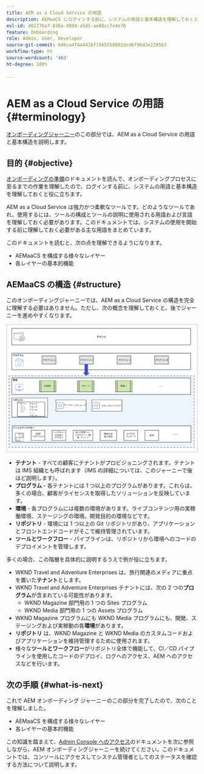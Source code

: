 ```yaml
---
title: AEM as a Cloud Service の用語
description: AEMaaCS にログインする前に、システムの用語と基本構造を理解しておくと役に立ちます。
exl-id: d02776a7-836a-4894-a5d5-ae88cc7e4e76
feature: Onboarding
role: Admin, User, Developer
source-git-commit: 646ca4f4a441bf1565558002dcd6f96d3e228563
workflow-type: ht
source-wordcount: '463'
ht-degree: 100%

---
```


# AEM as a Cloud Service の用語 {#terminology}

[オンボーディングジャーニー](overview.md)のこの部分では、AEM as a Cloud Service の用語と基本構造を説明します。

## 目的 {#objective}

[オンボーディングの準備](preparation.md)のドキュメントを読んで、オンボーディングプロセスに至るまでの作業を理解したので、ログインする前に、システムの用語と基本構造を理解しておくと役に立ちます。

AEM as a Cloud Service は強力かつ柔軟なツールです。どのようなツールであれ、使用するには、ツールの構成とツールの説明に使用される用語および言語を理解しておく必要があります。このドキュメントでは、システムの使用を開始する前に理解しておく必要がある主な用語をまとめています。

このドキュメントを読むと、次の点を理解できるようになります。

* AEMaaCS を構成する様々なレイヤー
* 各レイヤーの基本的機能

## AEMaaCS の構造 {#structure}

このオンボーディングジャーニーでは、AEM as a Cloud Service の構造を完全に理解する必要はありません。ただし、次の概念を理解しておくと、後でジャーニーを進めやすくなります。

![Cloud Manager の構造](/help/journey-sites/quick-site/assets/cloud-manager-structure.png)

* **テナント** - すべての顧客にテナントがプロビジョニングされます。テナントは IMS 組織とも呼ばれます（IMS の詳細については、このジャーニーで後ほど説明します）。
* **プログラム** - 各テナントには 1 つ以上のプログラムがあります。これらは、多くの場合、顧客がライセンスを取得したソリューションを反映しています。
* **環境** - 各プログラムには複数の環境があります。ライブコンテンツ用の実稼働環境、ステージングの環境、開発目的の環境などです。
* **リポジトリ** - 環境には 1 つ以上の Git リポジトリがあり、アプリケーションとフロントエンドコードがそこで維持管理されています。
* **ツールとワークフロー** - パイプラインは、リポジトリから環境へのコードのデプロイメントを管理します。

多くの場合、この階層を具体的に説明するうえで例が役に立ちます。

* WKND Travel and Adventure Enterprises は、旅行関連のメディアに重点を置いた&#x200B;**テナント**&#x200B;とします。
* WKND Travel and Adventure Enterprises テナントには、次の 2 つの&#x200B;**プログラム**&#x200B;が含まれている可能性があります。
   * WKND Magazine 部門用の 1 つの Sites プログラム
   * WKND Media 部門用の 1 つの Assets プログラム
* WKND Magazine プログラムにも WKND Media プログラムにも、開発、ステージングおよび実稼動の各&#x200B;**環境**&#x200B;があります。
* **リポジトリ** は、WKND Magazine と WKND Media のカスタムコードおよびアプリケーションを維持管理するために使用されます。
* 様々な&#x200B;**ツールとワークフロー**&#x200B;がリポジトリ全体で機能して、CI／CD パイプラインを使用したコードのデプロイ、ログへのアクセス、AEM へのアクセスなどを行います。

## 次の手順 {#what-is-next}

これで AEM オンボーディング ジャーニーのこの部分を完了したので、次のことを理解しました。

* AEMaaCS を構成する様々なレイヤー
* 各レイヤーの基本的機能

この知識を踏まえて、[Admin Console へのアクセス](admin-console.md)のドキュメントを次に参照しながら、AEM オンボーディングジャーニーを続けてください。このドキュメントでは、コンソールにアクセスしてシステム管理者としてのステータスを確認する方法について説明します。

